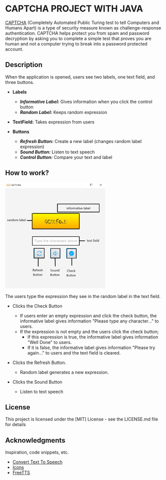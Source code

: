 # CAPTCHA PROJECT WITH JAVA
[CAPTCHA](https://support.google.com/a/answer/1217728?hl=en) (Completely Automated Public Turing test to tell Computers and Humans Apart) is a type of security measure known as challenge-response authentication. CAPTCHA helps protect you from spam and password decryption by asking you to complete a simple test that proves you are human and not a computer trying to break into a password protected account.


## Description


When the application is opened, users see two labels, one text field, and three buttons.
* **Labels**
     * **_Informative Label:_**  Gives information when you click the control button
     * **_Random Label:_**  Keeps random expression

* **TextField:** Takes expression from users

* **Buttons**
     * **_Refresh Button:_**  Create a new label (changes random label expression)
     * **_Sound Button:_**  Listen to text speech
     * **_Control Button:_**  Compare your text and label

## How to work?

<img src="CaptchaProject/Media/2.PNG" alt="application elements" width="320">

The users type the expression they see in the random label in the text field.



- Clicks the Check Button
    * If users enter an empty expression and click the check button, the informative label gives information "Please type any character..." to users.
    * If the expression is not empty and the users click the check button;
      - If this expression is true, the informative label gives information "Well Done" to users.
      - If it is false, the informative label gives information "Please try again..." to users and the text field is cleared.

- Clicks the Refresh Button.
    * Random label generates a new expression.

- Clicks the Sound Button
    * Listen to text speech

## License

This project is licensed under the [MIT] License - see the LICENSE.md file for details

## Acknowledgments

Inspiration, code snippets, etc.
* [Convert Text To Speech](https://www.javatpoint.com/convert-text-to-speech-in-java)
* [Icons](https://icons8.com/)
* [FreeTTS](https://sourceforge.net/projects/freetts/files/FreeTTS/FreeTTS%201.2.2/freetts-1.2.2-bin.zip/download?use_mirror=yer)
